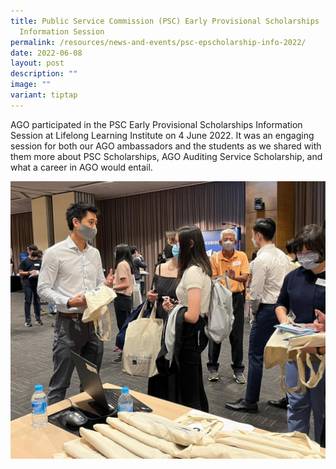 ```yaml
---
title: Public Service Commission (PSC) Early Provisional Scholarships
  Information Session
permalink: /resources/news-and-events/psc-epscholarship-info-2022/
date: 2022-06-08
layout: post
description: ""
image: ""
variant: tiptap
---
```

AGO participated in the PSC Early Provisional Scholarships Information Session at Lifelong Learning Institute on 4 June 2022. It was an engaging session for both our AGO ambassadors and the students as we shared with them more about PSC Scholarships, AGO Auditing Service Scholarship, and what a career in AGO would entail. 

![](/images/News_Events_Photos/2022/PSCInfoSession2022.jpg)